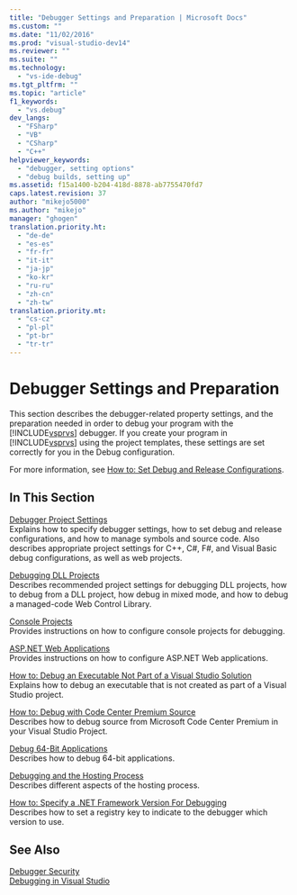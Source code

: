 ```yaml
---
title: "Debugger Settings and Preparation | Microsoft Docs"
ms.custom: ""
ms.date: "11/02/2016"
ms.prod: "visual-studio-dev14"
ms.reviewer: ""
ms.suite: ""
ms.technology: 
  - "vs-ide-debug"
ms.tgt_pltfrm: ""
ms.topic: "article"
f1_keywords: 
  - "vs.debug"
dev_langs: 
  - "FSharp"
  - "VB"
  - "CSharp"
  - "C++"
helpviewer_keywords: 
  - "debugger, setting options"
  - "debug builds, setting up"
ms.assetid: f15a1400-b204-418d-8878-ab7755470fd7
caps.latest.revision: 37
author: "mikejo5000"
ms.author: "mikejo"
manager: "ghogen"
translation.priority.ht: 
  - "de-de"
  - "es-es"
  - "fr-fr"
  - "it-it"
  - "ja-jp"
  - "ko-kr"
  - "ru-ru"
  - "zh-cn"
  - "zh-tw"
translation.priority.mt: 
  - "cs-cz"
  - "pl-pl"
  - "pt-br"
  - "tr-tr"
---
```

# Debugger Settings and Preparation
This section describes the debugger-related property settings, and the preparation needed in order to debug your program with the [!INCLUDE[vsprvs](../code-quality/includes/vsprvs_md.md)] debugger. If you create your program in [!INCLUDE[vsprvs](../code-quality/includes/vsprvs_md.md)] using the project templates, these settings are set correctly for you in the Debug configuration.  
  
 For more information, see [How to: Set Debug and Release Configurations](../debugger/how-to-set-debug-and-release-configurations.md).  
  
## In This Section  
 [Debugger Project Settings](../debugger/debugger-project-settings.md)  
 Explains how to specify debugger settings, how to set debug and release configurations, and how to manage symbols and source code. Also describes appropriate project settings for C++, C#, F#, and Visual Basic debug configurations, as well as web projects.  
  
 [Debugging DLL Projects](../debugger/debugging-dll-projects.md)  
 Describes recommended project settings for debugging DLL projects, how to debug from a DLL project, how debug in mixed mode, and how to debug a managed-code Web Control Library.  
  
 [Console Projects](../debugger/debugging-preparation-console-projects.md)  
 Provides instructions on how to configure console projects for debugging.  
  
 [ASP.NET Web Applications](../debugger/debugging-preparation-aspnet-web-applications.md)  
 Provides instructions on how to configure ASP.NET Web applications.  
  
 [How to: Debug an Executable Not Part of a Visual Studio Solution](../debugger/how-to-debug-an-executable-not-part-of-a-visual-studio-solution.md)  
 Explains how to debug an executable that is not created as part of a Visual Studio project.  
  
 [How to: Debug with Code Center Premium Source](../debugger/how-to-debug-with-code-center-premium-source.md)  
 Describes how to debug source from Microsoft Code Center Premium in your Visual Studio Project.  
  
 [Debug 64-Bit Applications](../debugger/debug-64-bit-applications.md)  
 Describes how to debug 64-bit applications.  
  
 [Debugging and the Hosting Process](../debugger/debugging-and-the-hosting-process.md)  
 Describes different aspects of the hosting process.  
  
 [How to: Specify a .NET Framework Version For Debugging](../debugger/how-to-specify-a-dotnet-framework-version-for-debugging.md)  
 Describes how to set a registry key to indicate to the debugger which version to use.  
  
## See Also  
 [Debugger Security](../debugger/debugger-security.md)   
 [Debugging in Visual Studio](../debugger/debugging-in-visual-studio.md)